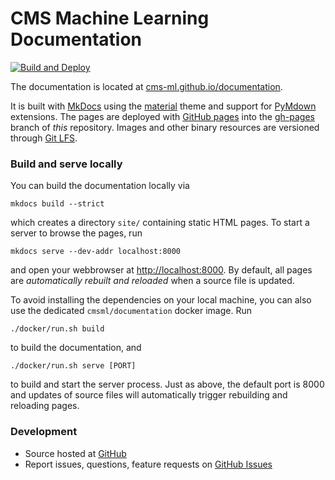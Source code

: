 # CMS Machine Learning Documentation

[![Build and Deploy](https://github.com/cms-ml/documentation/workflows/Build%20and%20Deploy/badge.svg)](https://github.com/cms-ml/documentation/actions?query=workflow%3A%22Build+and+Deploy%22)

The documentation is located at [cms-ml.github.io/documentation](https://cms-ml.github.io/documentation).

It is built with [MkDocs](https://www.mkdocs.org) using the [material](https://squidfunk.github.io/mkdocs-material) theme and support for [PyMdown](https://facelessuser.github.io/pymdown-extensions/) extensions. The pages are deployed with [GitHub pages](https://pages.github.com) into the [gh-pages](https://github.com/cms-ml/documentation/tree/gh-pages) branch of *this* repository. Images and other binary resources are versioned through [Git LFS](https://git-lfs.github.com).


### Build and serve locally

You can build the documentation locally via

```shell
mkdocs build --strict
```

which creates a directory `site/` containing static HTML pages. To start a server to browse the pages, run

```shell
mkdocs serve --dev-addr localhost:8000
```

and open your webbrowser at [http://localhost:8000](http://localhost:8000). By default, all pages are *automatically rebuilt and reloaded* when a source file is updated.

To avoid installing the dependencies on your local machine, you can also use the dedicated `cmsml/documentation` docker image. Run

```shell
./docker/run.sh build
```

to build the documentation, and

```shell
./docker/run.sh serve [PORT]
```

to build and start the server process. Just as above, the default port is 8000 and updates of source files will automatically trigger rebuilding and reloading pages.


### Development

- Source hosted at [GitHub](https://github.com/cms-ml/documentation)
- Report issues, questions, feature requests on [GitHub Issues](https://github.com/cms-ml/cmsml/issues)
